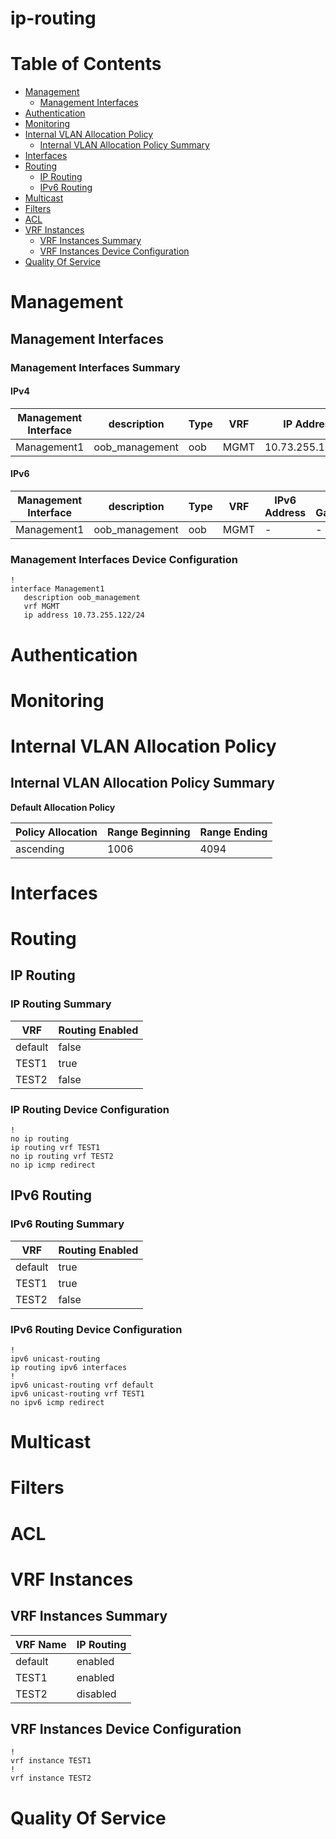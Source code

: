 # ip-routing
# Table of Contents
- [Management](#management)
  - [Management Interfaces](#management-interfaces)
- [Authentication](#authentication)
- [Monitoring](#monitoring)
- [Internal VLAN Allocation Policy](#internal-vlan-allocation-policy)
  - [Internal VLAN Allocation Policy Summary](#internal-vlan-allocation-policy-summary)
- [Interfaces](#interfaces)
- [Routing](#routing)
  - [IP Routing](#ip-routing)
  - [IPv6 Routing](#ipv6-routing)
- [Multicast](#multicast)
- [Filters](#filters)
- [ACL](#acl)
- [VRF Instances](#vrf-instances)
  - [VRF Instances Summary](#vrf-instances-summary)
  - [VRF Instances Device Configuration](#vrf-instances-device-configuration)
- [Quality Of Service](#quality-of-service)

# Management

## Management Interfaces

### Management Interfaces Summary

#### IPv4

| Management Interface | description | Type | VRF | IP Address | Gateway |
| -------------------- | ----------- | ---- | --- | ---------- | ------- |
| Management1 | oob_management | oob | MGMT | 10.73.255.122/24 | 10.73.255.2 |

#### IPv6

| Management Interface | description | Type | VRF | IPv6 Address | IPv6 Gateway |
| -------------------- | ----------- | ---- | --- | ------------ | ------------ |
| Management1 | oob_management | oob | MGMT | -  | - |

### Management Interfaces Device Configuration

```eos
!
interface Management1
   description oob_management
   vrf MGMT
   ip address 10.73.255.122/24
```

# Authentication

# Monitoring

# Internal VLAN Allocation Policy

## Internal VLAN Allocation Policy Summary

**Default Allocation Policy**

| Policy Allocation | Range Beginning | Range Ending |
| ------------------| --------------- | ------------ |
| ascending | 1006 | 4094 |

# Interfaces

# Routing

## IP Routing

### IP Routing Summary

| VRF | Routing Enabled |
| --- | --------------- |
| default | false|| default | true |
| TEST1 | true |
| TEST2 | false |

### IP Routing Device Configuration

```eos
!
no ip routing
ip routing vrf TEST1
no ip routing vrf TEST2
no ip icmp redirect
```
## IPv6 Routing

### IPv6 Routing Summary

| VRF | Routing Enabled |
| --- | --------------- |
| default | true | | default | true |
| TEST1 | true |
| TEST2 | false |

### IPv6 Routing Device Configuration

```eos
!
ipv6 unicast-routing
ip routing ipv6 interfaces
!
ipv6 unicast-routing vrf default
ipv6 unicast-routing vrf TEST1
no ipv6 icmp redirect
```

# Multicast

# Filters

# ACL

# VRF Instances

## VRF Instances Summary

| VRF Name | IP Routing |
| -------- | ---------- |
| default | enabled |
| TEST1 | enabled |
| TEST2 | disabled |

## VRF Instances Device Configuration

```eos
!
vrf instance TEST1
!
vrf instance TEST2
```

# Quality Of Service

